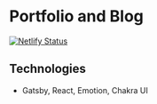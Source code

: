 # Portfolio and Blog

[![Netlify Status](https://api.netlify.com/api/v1/badges/3fdd8bf4-7e1f-4ef0-9377-f0516bc11473/deploy-status)](https://app.netlify.com/sites/timrybicki/deploys)

## Technologies

- Gatsby, React, Emotion, Chakra UI